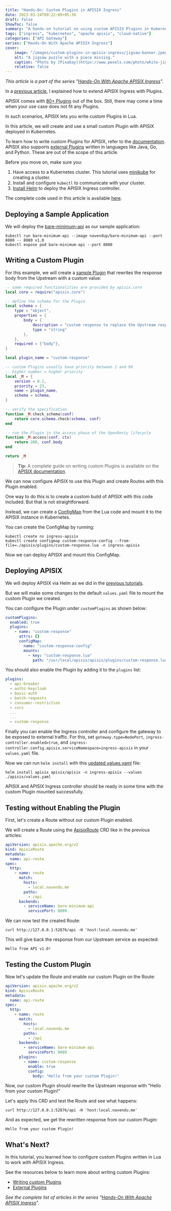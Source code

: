 ```yaml
---
title: "Hands-On: Custom Plugins in APISIX Ingress"
date: 2023-03-24T09:22:09+05:30
draft: false
ShowToc: false
summary: "A hands-on tutorial on using custom APISIX Plugins in Kubernetes environments with APISIX Ingress."
tags: ["ingress", "kubernetes", "apache apisix", "cloud-native"]
categories: ["API Gateway"]
series: ["Hands-On With Apache APISIX Ingress"]
cover:
    image: "/images/custom-plugins-in-apisix-ingress/jigsaw-banner.jpeg"
    alt: "A jigsaw puzzle with a piece missing."
    caption: "Photo by [Pixabay](https://www.pexels.com/photo/white-jigsaw-puzzle-illustration-262488/)"
    relative: false
---
```


_This article is a part of the series "[Hands-On With Apache APISIX Ingress](/series/hands-on-with-apache-apisix-ingress/)"._

In a [previous article](/posts/extending-apisix-ingress/), I explained how to extend APISIX Ingress with Plugins.

APISIX comes with [80+ Plugins](https://apisix.apache.org/plugins/) out of the box. Still, there may come a time when your use case does not fit any Plugins.

In such scenarios, APISIX lets you write custom Plugins in Lua.

In this article, we will create and use a small custom Plugin with APISIX deployed in Kubernetes.

To learn how to write custom Plugins for APISIX, refer to the [documentation](https://apisix.apache.org/docs/apisix/plugin-develop/). APISIX also supports [external Plugins](https://apisix.apache.org/docs/apisix/external-plugin/) written in languages like Java, Go, and Python. These are out of the scope of this article.

Before you move on, make sure you:

1. Have access to a Kubernetes cluster. This tutorial uses [minikube](https://minikube.sigs.k8s.io/) for creating a cluster.
2. Install and configure `kubectl` to communicate with your cluster.
3. [Install Helm](https://helm.sh/docs/intro/install/) to deploy the APISIX Ingress controller.

The complete code used in this article is available [here](https://github.com/navendu-pottekkat/apisix-in-kubernetes/tree/master/custom-plugin).

## Deploying a Sample Application

We will deploy the [bare-minimum-api](/posts/hands-on-set-up-ingress-on-kubernetes-with-apache-apisix-ingress-controller/#deploying-a-sample-application) as our sample application:

```shell
kubectl run bare-minimum-api --image navendup/bare-minimum-api --port 8080 -- 8080 v1.0
kubectl expose pod bare-minimum-api --port 8080
```

## Writing a Custom Plugin

For this example, we will create a [sample Plugin](https://raw.githubusercontent.com/navendu-pottekkat/apisix-in-kubernetes/master/custom-plugin/plugins/custom-response.lua) that rewrites the response body from the Upstream with a custom value:

```lua {title="custom-response.lua"}
-- some required functionalities are provided by apisix.core
local core = require("apisix.core")

-- define the schema for the Plugin
local schema = {
    type = "object",
    properties = {
        body = {
            description = "custom response to replace the Upstream response with.",
            type = "string"
        },
    },
    required = {"body"},
}

local plugin_name = "custom-response"

-- custom Plugins usually have priority between 1 and 99
-- higher number = higher priority
local _M = {
    version = 0.1,
    priority = 23,
    name = plugin_name,
    schema = schema,
}

-- verify the specification
function _M.check_schema(conf)
    return core.schema.check(schema, conf)
end

-- run the Plugin in the access phase of the OpenResty lifecycle
function _M.access(conf, ctx)
    return 200, conf.body
end

return _M
```

> **Tip**: A complete guide on writing custom Plugins is available on the [APISIX documentation](https://apisix.apache.org/docs/apisix/plugin-develop/).

We can now configure APISIX to use this Plugin and create Routes with this Plugin enabled.

One way to do this is to create a custom build of APISIX with this code included. But that is not straightforward.

Instead, we can create a [ConfigMap](https://kubernetes.io/docs/concepts/configuration/configmap/) from the Lua code and mount it to the APISIX instance in Kubernetes.

You can create the ConfigMap by running:

```shell
kubectl create ns ingress-apisix
kubectl create configmap custom-response-config --from-file=./apisix/plugins/custom-response.lua -n ingress-apisix
```

Now we can deploy APISIX and mount this ConfigMap.

## Deploying APISIX

We will deploy APISIX via Helm as we did in the [previous tutorials](/series/hands-on-with-apache-apisix-ingress/).

But we will make some changes to the default `values.yaml` file to mount the custom Plugin we created.

You can configure the Plugin under `customPlugins` as shown below:

```yaml {title="values.yaml"}
customPlugins:
  enabled: true
  plugins:
    - name: "custom-response"
      attrs: {}
      configMap:
        name: "custom-response-config"
        mounts:
          - key: "custom-response.lua"
            path: "/usr/local/apisix/apisix/plugins/custom-response.lua"
```

You should also enable the Plugin by adding it to the `plugins` list:

```yaml {title="values.yaml"}
plugins:
  - api-breaker
  - authz-keycloak
  - basic-auth
  - batch-requests
  - consumer-restriction
  - cors
  ...
  ...
  - custom-response
```

Finally you can enable the Ingress controller and configure the gateway to be exposed to external traffic. For this, set `gateway.type=NodePort`, `ingress-controller.enabled=true`, and `ingress-controller.config.apisix.serviceNamespace=ingress-apisix` in your `values.yaml` file.

Now we can run `helm install` with this [updated values.yaml](https://raw.githubusercontent.com/navendu-pottekkat/apisix-in-kubernetes/master/custom-plugin/values.yaml) file:

```shell
helm install apisix apisix/apisix -n ingress-apisix --values ./apisix/values.yaml
```

APISIX and APISIX Ingress controller should be ready in some time with the custom Plugin mounted successfully.

## Testing without Enabling the Plugin

First, let's create a Route without our custom Plugin enabled.

We will create a Route using the [ApisixRoute](https://apisix.apache.org/docs/ingress-controller/concepts/apisix_route/) CRD like in the previous articles:

```yaml {title="route.yaml"}
apiVersion: apisix.apache.org/v2
kind: ApisixRoute
metadata:
  name: api-route
spec:
  http:
    - name: route
      match:
        hosts:
          - local.navendu.me
        paths:
          - /api
      backends:
        - serviceName: bare-minimum-api
          servicePort: 8080
```

We can now test the created Route:

```shell
curl http://127.0.0.1:52876/api -H 'host:local.navendu.me'
```

This will give back the response from our Upstream service as expected:

```shell
Hello from API v1.0!
```

## Testing the Custom Plugin

Now let's update the Route and enable our custom Plugin on the Route:

```yaml {title="route.yaml"}
apiVersion: apisix.apache.org/v2
kind: ApisixRoute
metadata:
  name: api-route
spec:
  http:
    - name: route
      match:
        hosts:
          - local.navendu.me
        paths:
          - /api
      backends:
        - serviceName: bare-minimum-api
          servicePort: 8080
      plugins:
        - name: custom-response
          enable: true
          config:
            body: "Hello from your custom Plugin!"
```

Now, our custom Plugin should rewrite the Upstream response with "Hello from your custom Plugin!"

Let's apply this CRD and test the Route and see what happens:

```shell
curl http://127.0.0.1:52876/api -H 'host:local.navendu.me'
```

And as expected, we get the rewritten response from our custom Plugin:

```text {title="output"}
Hello from your custom Plugin!
```

## What's Next?

In this tutorial, you learned how to configure custom Plugins written in Lua to work with APISIX Ingress.

See the resources below to learn more about writing custom Plugins:

- [Writing custom Plugins](https://apisix.apache.org/docs/apisix/plugin-develop/)
- [External Plugins](https://apisix.apache.org/docs/apisix/external-plugin/)

_See the complete list of articles in the series "[Hands-On With Apache APISIX Ingress](/series/hands-on-with-apache-apisix-ingress/)"._
